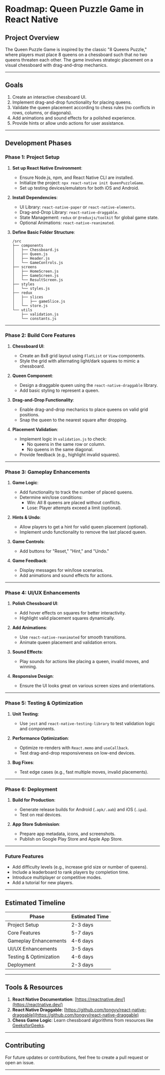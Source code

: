 # Roadmap: Queen Puzzle Game in React Native

## Project Overview
The Queen Puzzle Game is inspired by the classic "8 Queens Puzzle," where players must place 8 queens on a chessboard such that no two queens threaten each other. The game involves strategic placement on a visual chessboard with drag-and-drop mechanics.

---

## Goals
1. Create an interactive chessboard UI.
2. Implement drag-and-drop functionality for placing queens.
3. Validate the queen placement according to chess rules (no conflicts in rows, columns, or diagonals).
4. Add animations and sound effects for a polished experience.
5. Provide hints or allow undo actions for user assistance.

---

## Development Phases

### Phase 1: **Project Setup**
1. **Set up React Native Environment**:
   - Ensure Node.js, npm, and React Native CLI are installed.
   - Initialize the project: `npx react-native init QueenPuzzleGame`.
   - Set up testing devices/emulators for both iOS and Android.
   
2. **Install Dependencies**:
   - UI Library: `react-native-paper` or `react-native-elements`.
   - Drag-and-Drop Library: `react-native-draggable`.
   - State Management: `redux` or `@reduxjs/toolkit` for global game state.
   - Optional Animations: `react-native-reanimated`.

3. **Define Basic Folder Structure**:
   ```
   /src
   ├── components
   │   ├── Chessboard.js
   │   ├── Queen.js
   │   ├── Header.js
   │   └── GameControls.js
   ├── screens
   │   ├── HomeScreen.js
   │   ├── GameScreen.js
   │   └── ResultScreen.js
   ├── styles
   │   └── styles.js
   ├── redux
   │   ├── slices
   │   │   ├── gameSlice.js
   │   └── store.js
   └── utils
       ├── validation.js
       └── constants.js
   ```

---

### Phase 2: **Build Core Features**
1. **Chessboard UI**:
   - Create an 8x8 grid layout using `FlatList` or `View` components.
   - Style the grid with alternating light/dark squares to mimic a chessboard.

2. **Queen Component**:
   - Design a draggable queen using the `react-native-draggable` library.
   - Add basic styling to represent a queen.

3. **Drag-and-Drop Functionality**:
   - Enable drag-and-drop mechanics to place queens on valid grid positions.
   - Snap the queen to the nearest square after dropping.

4. **Placement Validation**:
   - Implement logic in `validation.js` to check:
     - No queens in the same row or column.
     - No queens in the same diagonal.
   - Provide feedback (e.g., highlight invalid squares).

---

### Phase 3: **Gameplay Enhancements**
1. **Game Logic**:
   - Add functionality to track the number of placed queens.
   - Determine win/lose conditions:
     - Win: All 8 queens are placed without conflicts.
     - Lose: Player attempts exceed a limit (optional).

2. **Hints & Undo**:
   - Allow players to get a hint for valid queen placement (optional).
   - Implement undo functionality to remove the last placed queen.

3. **Game Controls**:
   - Add buttons for "Reset," "Hint," and "Undo."

4. **Game Feedback**:
   - Display messages for win/lose scenarios.
   - Add animations and sound effects for actions.

---

### Phase 4: **UI/UX Enhancements**
1. **Polish Chessboard UI**:
   - Add hover effects on squares for better interactivity.
   - Highlight valid placement squares dynamically.

2. **Add Animations**:
   - Use `react-native-reanimated` for smooth transitions.
   - Animate queen placement and validation errors.

3. **Sound Effects**:
   - Play sounds for actions like placing a queen, invalid moves, and winning.

4. **Responsive Design**:
   - Ensure the UI looks great on various screen sizes and orientations.

---

### Phase 5: **Testing & Optimization**
1. **Unit Testing**:
   - Use `jest` and `react-native-testing-library` to test validation logic and components.

2. **Performance Optimization**:
   - Optimize re-renders with `React.memo` and `useCallback`.
   - Test drag-and-drop responsiveness on low-end devices.

3. **Bug Fixes**:
   - Test edge cases (e.g., fast multiple moves, invalid placements).

---

### Phase 6: **Deployment**
1. **Build for Production**:
   - Generate release builds for Android (`.apk/.aab`) and iOS (`.ipa`).
   - Test on real devices.

2. **App Store Submission**:
   - Prepare app metadata, icons, and screenshots.
   - Publish on Google Play Store and Apple App Store.

---

### Future Features
- Add difficulty levels (e.g., increase grid size or number of queens).
- Include a leaderboard to rank players by completion time.
- Introduce multiplayer or competitive modes.
- Add a tutorial for new players.

---

## Estimated Timeline
| Phase                  | Estimated Time  |
|------------------------|-----------------|
| Project Setup          | 2-3 days        |
| Core Features          | 5-7 days        |
| Gameplay Enhancements  | 4-6 days        |
| UI/UX Enhancements     | 3-5 days        |
| Testing & Optimization | 4-6 days        |
| Deployment             | 2-3 days        |

---

## Tools & Resources
1. **React Native Documentation**: [https://reactnative.dev/](https://reactnative.dev/)
2. **React Native Draggable**: [https://github.com/tongyy/react-native-draggable](https://github.com/tongyy/react-native-draggable)
3. **Chess Game Logic**: Learn chessboard algorithms from resources like [GeeksforGeeks](https://www.geeksforgeeks.org/).

--- 

## Contributing
For future updates or contributions, feel free to create a pull request or open an issue.

--- 

